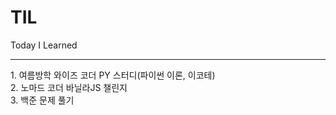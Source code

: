 # TIL
Today I Learned
<hr>
1. 여름방학 와이즈 코더 PY 스터디(파이썬 이론, 이코테) 
<br>
2. 노마드 코더 바닐라JS 챌린지
<br>
3. 백준 문제 풀기
